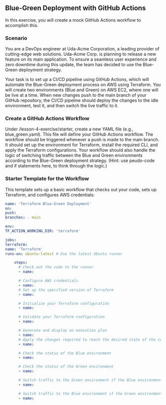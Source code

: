 ## Blue-Green Deployment with GitHub Actions

In this exercise, you will create a mock GitHub Actions workflow to accomplish this.

### Scenario

You are a DevOps engineer at Uda-Acme Corporation, a leading provider of cutting-edge web solutions. Uda-Acme Corp. is planning to release a new feature on its main application. To ensure a seamless user experience and zero downtime during this update, the team has decided to use the Blue-Green deployment strategy.

Your task is to set up a CI/CD pipeline using GitHub Actions, which will automate the Blue-Green deployment process on AWS using Terraform. You will create two environments (Blue and Green) on AWS EC2, where one will be live at a time. When new changes push to the main branch of your GitHub repository, the CI/CD pipeline should deploy the changes to the idle environment, test it, and then switch the live traffic to it.

### Create a GitHub Actions Workflow

Under /lesson-4-exercise/starter, create a new YAML file (e.g., blue_green.yaml). This file will define your GitHub Actions workflow.
The workflow should be triggered whenever a push is made to the main branch.
It should set up the environment for Terraform, install the required CLI, and apply the Terraform configurations.
Your workflow should also handle the logic of switching traffic between the Blue and Green environments according to the Blue-Green deployment strategy. (Hint: use peudo-code and if statements here, to think through the logic.)

### Starter Template for the Workflow
This template sets up a basic workflow that checks out your code, sets up Terraform, and configures AWS credentials:

```yaml
name: 'Terraform Blue-Green Deployment'
on:
push:
branches: - main

env:
TF_ACTION_WORKING_DIR: 'terraform'

jobs:
terraform:
name: 'Terraform'
runs-on: ubuntu-latest # Use the latest Ubuntu runner

    steps:
      # Check out the code to the runner
      - name:

      # Configure AWS credentials
      - name:
      # Set up the specified version of Terraform
      - name:

      # Initialize your Terraform configuration
      - name:

      # Validate your Terraform configuration
      - name:

      # Generate and display an execution plan
      - name:
      # Apply the changes required to reach the desired state of the configuration
      - name:

      # Check the status of the Blue environment
      - name:

      # Check the status of the Green environment
      - name:

      # Switch traffic to the Green environment if the Blue environment is currently live
      - name:

      # Switch traffic to the Blue environment if the Green environment is currently live
      - name:
```
